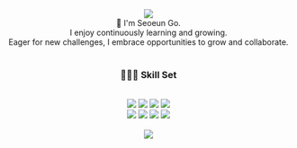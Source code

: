 <div align="center">
   <img src="https://capsule-render.vercel.app/api?type=waving&color=auto&height=120&text=&animation=" /> 
 <div>👋 I'm Seoeun Go. </div> 
  <div>I enjoy continuously learning and growing. <br/>
      Eager for new challenges, I embrace opportunities to grow and collaborate.
  </div>
<br/>
    
<h3> 👩🏻‍💻 Skill Set </h3>
<br/>
<div align= "center"> 
  <img src="https://img.shields.io/badge/CSS3-1572B6?style=flat-square&logo=CSS3&logoColor=white">
  <img src="https://img.shields.io/badge/HTML5-E34F26?style=flat-square&logo=HTML5&logoColor=white">
  <img src="https://img.shields.io/badge/Javascript-F7DF1E?style=flat-square&logo=Javascript&logoColor=white">
  <img src="https://img.shields.io/badge/Typescript-3178C6?style=flat-square&logo=Typescript&logoColor=white"> <br/>
  <img src="https://img.shields.io/badge/React-61DAFB?style=flat-square&logo=React&logoColor=white">
  <img src="https://img.shields.io/badge/MongoDB-47A248?style=flat-square&logo=MongoDB&logoColor=white">
  <img src="https://img.shields.io/badge/Java-007396?style=flat-square&logo=Java&logoColor=white">
  <img src="https://img.shields.io/badge/Oracle-F80000?style=flat-square&logo=Oracle&logoColor=white">       
</div>
<br/>

<div align= "center"> 
    <img src="https://github-readme-stats.vercel.app/api/top-langs/?username=blunyl&layout=compact&bg_color=180,000000,&title_color=black&text_color=black"/> 
</div> 
    
